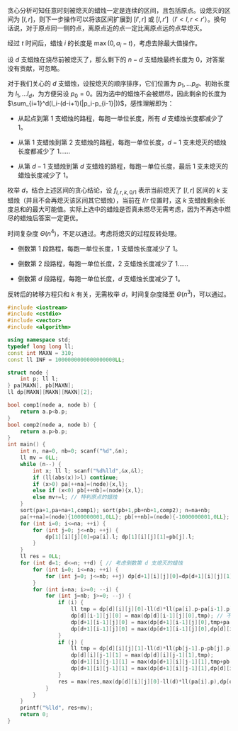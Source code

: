 贪心分析可知任意时刻被熄灭的蜡烛一定是连续的区间，且包括原点。设熄灭的区间为 $[l,r]$，则下一步操作可以将该区间扩展到 $[l',r]$ 或 $[l,r']$（$l'<l,r<r'$）。换句话说，对于原点同一侧的点，离原点近的点一定比离原点远的点早熄灭。

经过 $t$ 时间后，蜡烛 $i$ 的长度是 $\max(0,a_i-t)$，考虑去除最大值操作。

设 $d$ 支蜡烛在烧尽前被熄灭了，那么剩下的 $n-d$ 支蜡烛最终长度为 $0$，对答案没有贡献，可忽略。

对于我们关心的 $d$ 支蜡烛，设按熄灭的顺序排序，它们位置为 $p_1,\dots p_d$、初始长度为 $l_1,\dots l_d$，为方便另设 $p_0=0$。因为选中的蜡烛不会被燃尽，因此剩余的长度为 $\sum_{i=1}^d(l_i-(d-i+1)(|p_i-p_{i-1}|))$，感性理解即为：

- 从起点到第 $1$ 支蜡烛的路程，每跑一单位长度，所有 $d$ 支蜡烛长度都减少了 $1$。

- 从第 $1$ 支蜡烛到第 $2$ 支蜡烛的路程，每跑一单位长度，$d-1$ 支未熄灭的蜡烛长度都减少了 $1$......

- 从第 $d-1$ 支蜡烛到第 $d$ 支蜡烛的路程，每跑一单位长度，最后 $1$ 支未熄灭的蜡烛长度减少了 $1$。

枚举 $d$，结合上述区间的贪心结论，设 $f_{l,r,k,0/1}$ 表示当前熄灭了 $[l,r]$ 区间的 $k$ 支蜡烛（并且不会再熄灭该区间其它蜡烛），当前在 $l/r$ 位置时，这 $k$ 支蜡烛剩余长度总和的最大可能值。实际上选中的蜡烛是否真未燃尽无需考虑，因为不再选中燃尽的蜡烛后答案一定更优。

时间复杂度 $\Theta(n^4)$，不足以通过。考虑将熄灭的过程反转处理。

- 倒数第 $1$ 段路程，每跑一单位长度，$1$ 支蜡烛长度减少了 $1$。

- 倒数第 $2$ 段路程，每跑一单位长度，$2$ 支蜡烛长度减少了 $1$......

- 倒数第 $d$ 段路程，每跑一单位长度，$d$ 支蜡烛长度减少了 $1$。

反转后的转移方程只和 $k$ 有关，无需枚举 $d$，时间复杂度降至 $\Theta(n^3)$，可以通过。

```cpp
#include <iostream>
#include <cstdio>
#include <vector>
#include <algorithm>

using namespace std;
typedef long long ll;
const int MAXN = 310;
const ll INF = 1000000000000000000LL;

struct node {
	int p; ll l;
} pa[MAXN], pb[MAXN];
ll dp[MAXN][MAXN][MAXN][2];

bool comp1(node a, node b) {
	return a.p<b.p;
}
bool comp2(node a, node b) {
	return a.p>b.p;
}
int main() {
	int n, na=0, nb=0; scanf("%d",&n);
	ll mv = 0LL;
	while (n--) {
		int x; ll l; scanf("%d%lld",&x,&l);
		if (ll(abs(x))>l) continue;
		if (x>0) pa[++na]=(node){x,l};
		else if (x<0) pb[++nb]=(node){x,l};
		else mv+=l; // 特判原点的蜡烛
	}
	sort(pa+1,pa+na+1,comp1); sort(pb+1,pb+nb+1,comp2); n=na+nb;
	pa[++na]=(node){1000000001,0LL}; pb[++nb]=(node){-1000000001,0LL}; // 镶边，防止边缘的蜡烛被忽略
	for (int i=0; i<=na; ++i) {
		for (int j=0; j<=nb; ++j) {
			dp[1][i][j][0]=pa[i].l; dp[1][i][j][1]=pb[j].l;
		}
	}
	ll res = 0LL;
	for (int d=1; d<=n; ++d) { // 考虑倒数第 d 支熄灭的蜡烛
		for (int i=0; i<=na; ++i) {
			for (int j=0; j<=nb; ++j) dp[d+1][i][j][0]=dp[d+1][i][j][1]=-INF;
		}
		for (int i=na; i>=0; --i) {
			for (int j=nb; j>=0; --j) {
				if (i) {
					ll tmp = dp[d][i][j][0]-ll(d)*ll(pa[i].p-pa[i-1].p);
					dp[d][i-1][j][0] = max(dp[d][i-1][j][0],tmp); // 不选蜡烛 i-1，总和不变
					dp[d+1][i-1][j][0] = max(dp[d+1][i-1][j][0],tmp+pa[i-1].l); // 选蜡烛 i-1，总和加上该蜡烛原长减路程上的损失
					dp[d+1][i-1][j][0] = max(dp[d+1][i-1][j][0],dp[d][i][j][1]-ll(d)*ll(pa[i-1].p-pb[j].p)+pa[i-1].l);
				}
				if (j) {
					ll tmp = dp[d][i][j][1]-ll(d)*ll(pb[j-1].p-pb[j].p);
					dp[d][i][j-1][1] = max(dp[d][i][j-1][1],tmp);
					dp[d+1][i][j-1][1] = max(dp[d+1][i][j-1][1],tmp+pb[j-1].l);
					dp[d+1][i][j-1][1] = max(dp[d+1][i][j-1][1],dp[d][i][j][0]-ll(d)*ll(pa[i].p-pb[j-1].p)+pb[j-1].l);
				}
				res = max(res,max(dp[d][i][j][0]-ll(d)*ll(pa[i].p),dp[d][i][j][1]+ll(d)*ll(pb[j].p))); // 计算原点到第一支蜡烛路程上的损失
			}
		}
	}
	printf("%lld", res+mv);
	return 0;
}
```